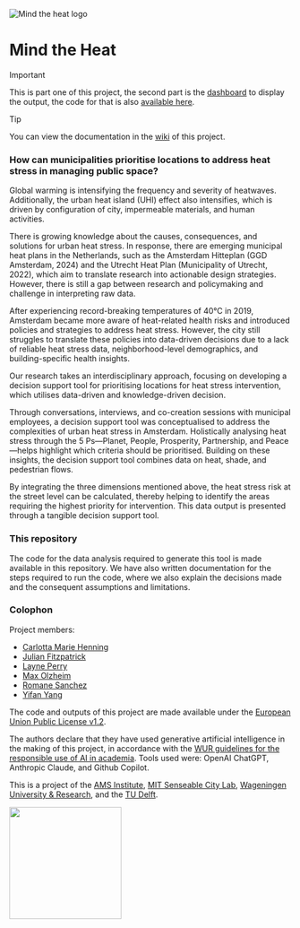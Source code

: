 ![Mind the heat logo](/assets/images/logo.avif)
# Mind the Heat
> [!IMPORTANT]
> This is part one of this project, the second part is the [dashboard](https://yifanyang21.github.io/mindtheheat/) to display the output, the code for that is also [available here](https://github.com/yifanyang21/mindtheheat).

> [!TIP]
> You can view the documentation in the [wiki](https://github.com/JulianWDev/mindtheheat/wiki) of this project.

### How can municipalities prioritise locations to address heat stress in managing public space?
Global warming is intensifying the frequency and severity of heatwaves. Additionally, the urban heat island (UHI) effect also intensifies, which is driven by configuration of city, impermeable materials, and human activities. 

There is growing knowledge about the causes, consequences, and solutions for urban heat stress. In response, there are emerging municipal heat plans in the Netherlands, such as the Amsterdam Hitteplan (GGD Amsterdam, 2024) and the Utrecht Heat Plan (Municipality of  Utrecht, 2022), which aim to translate research into actionable design strategies. However, there is still a gap between research and policymaking and challenge in interpreting raw data.

​After experiencing record-breaking temperatures of 40°C in 2019, Amsterdam became more aware of heat-related health risks and introduced policies and strategies to address heat stress. However, the city still struggles to translate these policies into data-driven decisions due to a lack of reliable heat stress data, neighborhood-level demographics, and building-specific health insights. 

Our research takes an interdisciplinary approach, focusing on developing a decision support tool for prioritising locations for heat stress intervention, which utilises data-driven and knowledge-driven decision.

Through conversations, interviews, and co-creation sessions with municipal employees, a decision support tool was conceptualised to address the complexities of urban heat stress in Amsterdam. ​Holistically analysing heat stress through the 5 Ps—Planet, People, Prosperity, Partnership, and Peace—helps highlight which criteria should be prioritised. Building on these insights, the decision support tool combines data on heat, shade, and pedestrian flows.

By integrating the three dimensions mentioned above, the heat stress risk at the street level can be calculated, thereby helping to identify the areas requiring the highest priority for intervention. This data output is presented through a tangible decision support tool.

### This repository
The code for the data analysis required to generate this tool is made available in this repository. We have also written documentation for the steps required to run the code, where we also explain the decisions made and the consequent assumptions and limitations. 

### Colophon
Project members: 
- [Carlotta Marie Henning](https://github.com/CarMaHen)
- [Julian Fitzpatrick](https://github.com/JulianWDev)
- [Layne Perry](https://github.com/layneperry)
- [Max Olzheim](https://github.com/MaxOlzheim)
- [Romane Sanchez](https://github.com/RomaneSanchez)
- [Yifan Yang](https://github.com/yifanyang21)

The code and outputs of this project are made available under the [European Union Public License v1.2](https://eupl.eu/).

The authors declare that they have used generative artificial intelligence in the making of this project, in accordance with the [WUR guidelines for the responsible use of AI in academia](https://wur-studentsupport.screenstepslive.com/a/1700117). Tools used were: OpenAI ChatGPT, Anthropic Claude, and Github Copilot.

This is a project of the [AMS Institute](https://www.ams-institute.org/), [MIT Senseable City Lab](https://senseable.mit.edu/), [Wageningen University & Research](https://www.wur.nl), and the [TU Delft](https://www.tudelft.nl).

<img src="https://www.ams-institute.org/documents/97/AMS_LogoRED1.png" width="200" />

